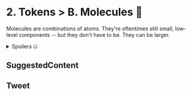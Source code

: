 # 2. Tokens > B. Molecules 🧬

Molecules are combinations of atoms.
They're oftentimes still small, low-level components -- but they don't have to be.
They can be larger.

<details>
<summary>Spoilers 🤐</summary>

- SuggestedContent
- Tweet

</details>

## SuggestedContent

## Tweet
